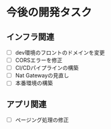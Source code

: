 # 今後の開発タスク

## インフラ関連
- [ ] dev環境のフロントのドメインを変更
- [ ] CORSエラーを修正
- [ ] CI/CDパイプラインの構築
- [ ] Nat Gatewayの見直し
- [ ] 本番環境の構築

## アプリ関連
- [ ] ページング処理の修正